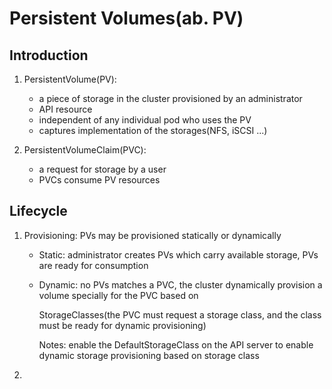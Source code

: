 # Persistent Volumes(ab. PV)

## Introduction

1. PersistentVolume(PV):
    * a piece of storage in the cluster provisioned by an administrator
    * API resource
    * independent of any individual pod who uses the PV
    * captures implementation of the storages(NFS, iSCSI ...)

2. PersistentVolumeClaim(PVC):
    * a request for storage by a user
    * PVCs consume PV resources

## Lifecycle

1. Provisioning: PVs may be provisioned statically or dynamically
    * Static: administrator creates PVs which carry available storage, PVs are ready for consumption

    * Dynamic: no PVs matches a PVC, the cluster dynamically provision a volume specially for the PVC based on

      StorageClasses(the PVC must request a storage class, and the class must be ready for dynamic provisioning)

      Notes: enable the DefaultStorageClass on the API server to enable dynamic storage provisioning based on storage class

2. 